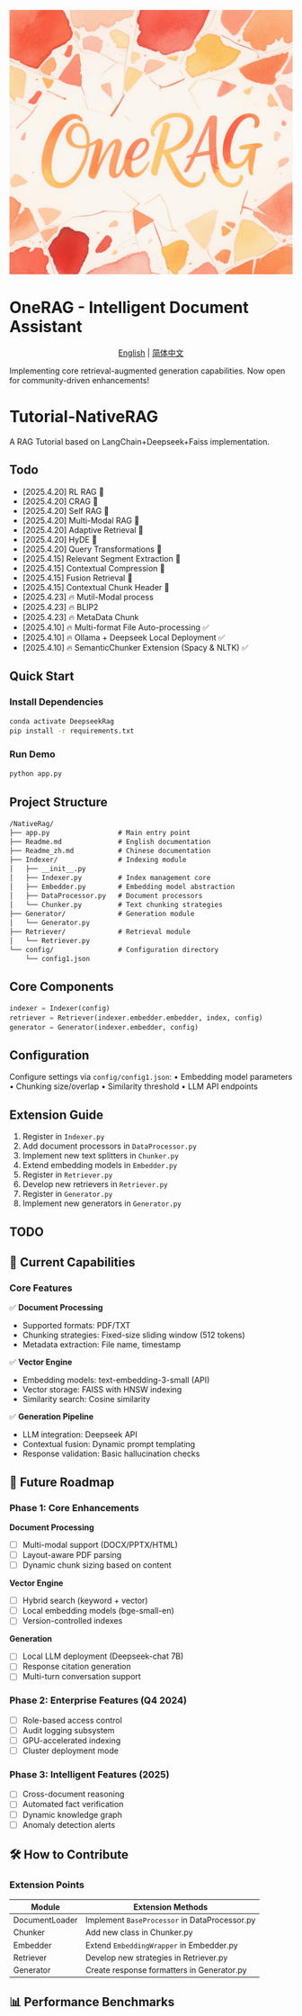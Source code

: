 
<p align="center">
  <img src="poster.png" alt="封面图" width="600" />
</p>

# OneRAG - Intelligent Document Assistant 

<p align="center">
  <a href="https://github.com/Hlufies/OneRAG/blob/main/Tutorial/NativeRag/Readme.md">English</a> | 
  <a href="https://github.com/Hlufies/OneRAG/blob/main/Tutorial/NativeRag/Readme_zh.md">简体中文</a>
</p>


Implementing core retrieval-augmented generation capabilities. Now open for community-driven enhancements!

# Tutorial-NativeRAG

A RAG Tutorial based on LangChain+Deepseek+Faiss implementation.

## Todo
- [2025.4.20]  RL RAG 🔄
- [2025.4.20]  CRAG 🔄
- [2025.4.20]  Self RAG 🔄
- [2025.4.20]  Multi-Modal RAG 🔄
- [2025.4.20]  Adaptive Retrieval 🔄
- [2025.4.20]  HyDE 🔄
- [2025.4.20]  Query Transformations 🔄
- [2025.4.15]  Relevant Segment Extraction 🔄
- [2025.4.15]  Contextual Compression 🔄
- [2025.4.15]  Fusion Retrieval 🔄
- [2025.4.15]  Contextual Chunk Header 🔄
- [2025.4.23] 🔥 Mutil-Modal process
- [2025.4.23] 🔥 BLIP2
- [2025.4.23] 🔥 MetaData Chunk
- [2025.4.10] 🔥 Multi-format File Auto-processing ✅
- [2025.4.10] 🔥 Ollama + Deepseek Local Deployment ✅
- [2025.4.10] 🔥 SemanticChunker Extension (Spacy & NLTK) ✅

## Quick Start
### Install Dependencies
```bash
conda activate DeepseekRag
pip install -r requirements.txt
```

### Run Demo
```bash
python app.py
```

## Project Structure

```
/NativeRag/
├── app.py                 # Main entry point
├── Readme.md              # English documentation
├── Readme_zh.md           # Chinese documentation
├── Indexer/               # Indexing module
│   ├── __init__.py
│   ├── Indexer.py         # Index management core
│   ├── Embedder.py        # Embedding model abstraction
│   ├── DataProcessor.py   # Document processors
│   └── Chunker.py         # Text chunking strategies
├── Generator/             # Generation module
│   └── Generator.py       
├── Retriever/             # Retrieval module
│   └── Retriever.py
└── config/                # Configuration directory
    └── config1.json
```

## Core Components

```python
indexer = Indexer(config)
retriever = Retriever(indexer.embedder.embedder, index, config)
generator = Generator(indexer.embedder, config)
```

## Configuration
Configure settings via `config/config1.json`:
• Embedding model parameters
• Chunking size/overlap
• Similarity threshold
• LLM API endpoints

## Extension Guide
1. Register in `Indexer.py`
2. Add document processors in `DataProcessor.py`
3. Implement new text splitters in `Chunker.py`
4. Extend embedding models in `Embedder.py`
5. Register in `Retriever.py`
6. Develop new retrievers in `Retriever.py`
7. Register in `Generator.py`
8. Implement new generators in `Generator.py`





## TODO

## 🚀 Current Capabilities

### Core Features
✅ **Document Processing**  
- Supported formats: PDF/TXT 
- Chunking strategies: Fixed-size sliding window (512 tokens)  
- Metadata extraction: File name, timestamp  

✅ **Vector Engine**  
- Embedding models: text-embedding-3-small (API)  
- Vector storage: FAISS with HNSW indexing  
- Similarity search: Cosine similarity  

✅ **Generation Pipeline**  
- LLM integration: Deepseek API  
- Contextual fusion: Dynamic prompt templating  
- Response validation: Basic hallucination checks  


## 🔭 Future Roadmap
### Phase 1: Core Enhancements
**Document Processing**  
- [ ] Multi-modal support (DOCX/PPTX/HTML)  
- [ ] Layout-aware PDF parsing  
- [ ] Dynamic chunk sizing based on content  

**Vector Engine**  
- [ ] Hybrid search (keyword + vector)  
- [ ] Local embedding models (bge-small-en)  
- [ ] Version-controlled indexes  

**Generation**  
- [ ] Local LLM deployment (Deepseek-chat 7B)  
- [ ] Response citation generation  
- [ ] Multi-turn conversation support  

### Phase 2: Enterprise Features (Q4 2024)
- [ ] Role-based access control  
- [ ] Audit logging subsystem  
- [ ] GPU-accelerated indexing  
- [ ] Cluster deployment mode  

### Phase 3: Intelligent Features (2025)
- [ ] Cross-document reasoning  
- [ ] Automated fact verification  
- [ ] Dynamic knowledge graph  
- [ ] Anomaly detection alerts  

## 🛠️ How to Contribute

### Extension Points
| Module          | Extension Methods                      |
|-----------------|-----------------------------------------|
| DocumentLoader  | Implement `BaseProcessor` in DataProcessor.py |
| Chunker         | Add new class in Chunker.py             | 
| Embedder        | Extend `EmbeddingWrapper` in Embedder.py|
| Retriever       | Develop new strategies in Retriever.py  |
| Generator       | Create response formatters in Generator.py |



## 📊 Performance Benchmarks


